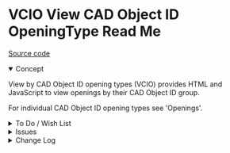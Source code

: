 # VCIO View CAD Object ID OpeningType Read Me

[Source code]( https://github.com/ladybug-tools/spider-gbxml-tools/blob/master/spider-gbxml-viewer/v-0-17-01/js-view-gbxml/vcio-view-cad-object-id-open.js )

<details open >

<summary>Concept</summary>

View by CAD Object ID opening types (VCIO) provides HTML and JavaScript to view openings by their CAD Object ID group.

For individual CAD Object ID opening types see 'Openings'.

</details>

<details>

<summary>To Do / Wish List</summary>


</details>

<details>

<summary>Issues</summary>


</details>

<details>

<summary>Change Log</summary>

### 2019-07-22 ~ Theo

VCIO 0.17.00-1vcio

* R -VCIO.js: cleanup

### 2019-07-21 ~ Theo

VCIO 0.17.00-0vcio

* R - VCIO.js: First commit


### 2019-07-08 ~ Theo

VBCOO 0.16-01-0vbcoo

* F - First commit

</details>
